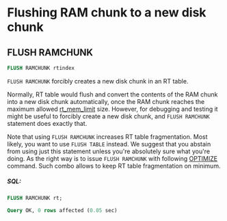 # Flushing RAM chunk to a new disk chunk

## FLUSH RAMCHUNK

<!-- example flush_ramchunk -->

```sql
FLUSH RAMCHUNK rtindex
```

`FLUSH RAMCHUNK` forcibly creates a new disk chunk in an RT table.

Normally, RT table would flush and convert the contents of the RAM chunk into a new disk chunk automatically, once the RAM chunk reaches the maximum allowed [rt_mem_limit](../Creating_a_table/Local_tables/Plain_and_real-time_table_settings.md#rt_mem_limit) size. However, for debugging and testing it might be useful to forcibly create a new disk chunk, and `FLUSH RAMCHUNK` statement does exactly that.

Note that using `FLUSH RAMCHUNK` increases RT table fragmentation. Most likely, you want to use `FLUSH TABLE` instead. We suggest that you  abstain from using just this statement unless you're absolutely sure what you're doing. As the right way is to issue `FLUSH RAMCHUNK` with  following [OPTIMIZE](../Securing_and_compacting_a_table/Compacting_a_table.md#OPTIMIZE-TABLE) command. Such combo allows to keep RT table fragmentation on minimum.


<!-- intro -->
##### SQL:

<!-- request SQL -->

```sql
FLUSH RAMCHUNK rt;
```
<!-- response mysql -->
```sql
Query OK, 0 rows affected (0.05 sec)
```
<!-- end -->
